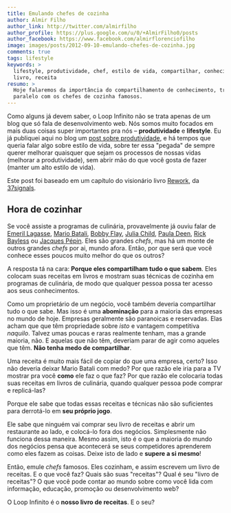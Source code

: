 ```yaml
---
title: Emulando chefes de cozinha
author: Almir Filho
author_link: http://twitter.com/almirfilho
author_profile: https://plus.google.com/u/0/+AlmirFilho0/posts
author_facebook: https://www.facebook.com/almirflorenciofilho
image: images/posts/2012-09-10-emulando-chefes-de-cozinha.jpg
comments: true
tags: lifestyle
keywords: >
  lifestyle, produtividade, chef, estilo de vida, compartilhar, conhecimento,
  livro, receita
resumo: >
  Hoje falaremos da importância do compartilhamento de conhecimento, traçando um
  paralelo com os chefes de cozinha famosos.
---
```


Como alguns já devem saber, o Loop Infinito não se trata apenas de um blog que só
fala de desenvolvimento web. Nós somos muito focados em mais duas coisas super importantes
pra nós – **produtividade** e **lifestyle**.
Eu já publiquei aqui no blog um [post sobre produtividade](http://d.pr/dufl "Saiba a hora de ejetar"),
e há tempos que queria falar algo sobre estilo de vida, sobre ter essa "pegada" de sempre
querer melhorar quaisquer que sejam os processos de nossas vidas (melhorar a produtividade),
sem abrir mão do que você gosta de fazer (manter um alto estilo de vida).

Este post foi baseado em um capítulo do visionário livro [Rework](http://37signals.com/rework "Livro Rework"),
da [37signals](http://37signals.com "37signals").

## Hora de cozinhar

Se você assiste a programas de culinária, provavelmente já ouviu falar de
[Emeril Lagasse](http://en.wikipedia.org/wiki/Emeril_Lagasse "Emeril Lagasse"),
[Mario Batali](http://en.wikipedia.org/wiki/Mario_Batali "Mario Batali"),
[Bobby Flay](http://en.wikipedia.org/wiki/Bobby_Flay "Bobby Flay"),
[Julia Child](http://en.wikipedia.org/wiki/Julia_Child "Julia Child"),
[Paula Deen](http://en.wikipedia.org/wiki/Paula_Deen "Paula Deen"),
[Rick Bayless](http://en.wikipedia.org/wiki/Rick_Bayless "Rick Bayless") ou
[Jacques Pépin](http://en.wikipedia.org/wiki/Jacques_P%C3%A9pin "Jacques Pépin").
Eles são grandes *chefs*, mas há um monte de outros grandes *chefs* por ai, mundo afora.
Então, por que será que você conhece esses poucos muito melhor do que os outros?

A resposta tá na cara: **Porque eles compartilham tudo o que sabem**.
Eles colocam suas receitas em livros e mostram suas técnicas de cozinha em programas de
culinária, de modo que qualquer pessoa possa ter acesso aos seus conhecimentos.

Como um proprietário de um negócio, você também deveria compartilhar tudo o que sabe.
Mas isso é uma **abominação** para a maioria das empresas no mundo de hoje.
Empresas geralmente são paranoicas e reservadas.
Elas acham que que têm propriedade sobre *isto* e vantagem competitiva *naquilo*.
Talvez umas poucas e raras realmente tenham, mas a grande maioria, não.
E aquelas que não têm, deveriam parar de agir como aqueles que têm.
**Não tenha medo de compartilhar**.

Uma receita é muito mais fácil de copiar do que uma empresa, certo?
Isso não deveria deixar Mario Batali com medo?
Por que razão ele iria para a TV mostrar pra você **como** ele faz o que faz?
Por que razão ele colocaria todas suas receitas em livros de culinária, quando qualquer pessoa pode
comprar e replicá-las?

Porque ele sabe que todas essas receitas e técnicas não são suficientes para derrotá-lo em
**seu próprio jogo**.

Ele sabe que ninguém vai comprar seu livro de receitas e abrir um restaurante ao lado,
e colocá-lo fora dos negócios. Simplesmente não funciona dessa maneira.
Mesmo assim, isto é o que a maioria do mundo dos negócios pensa que acontecerá se seus
competidores aprenderem como eles fazem as coisas. Deixe isto de lado e **supere a si mesmo**!

Então, emule *chefs* famosos. Eles cozinham, e assim escrevem um livro de receitas.
E o que você faz? Quais são suas "receitas"? Qual é seu "livro de receitas"?
O que você pode contar ao mundo sobre como você lida com informação, educação, promoção ou desenvolvimento web?

O Loop Infinito é o **nosso livro de receitas**. E o seu?